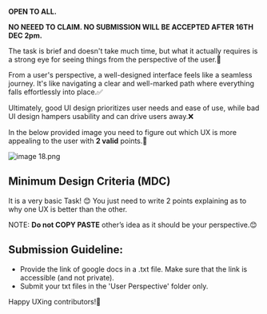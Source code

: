 **OPEN TO ALL.**

**NO NEEED TO CLAIM. NO SUBMISSION WILL BE ACCEPTED AFTER 16TH DEC 2pm.**

The task is brief and doesn't take much time, but what it actually requires is a strong eye for seeing things from the perspective of the user.👀

From a user's perspective, a well-designed interface feels like a seamless journey. It's like navigating a clear and well-marked path where everything falls effortlessly into place.✅

Ultimately, good UI design prioritizes user needs and ease of use, while bad UI design hampers usability and can drive users away.❌

In the below provided image you need to figure out which UX is more appealing to the user with **2 valid** points.🤔

![image 18.png](https://prod-files-secure.s3.us-west-2.amazonaws.com/fce54777-e8a0-42d6-a59f-9af34e4c1bd4/80f5eb32-6767-4fc3-8012-94c4dd7d44ae/image_18.png)


## Minimum Design Criteria (MDC)

It is a very basic Task! 😊 You just need to write 2 points explaining as to why one UX is better than the other.

NOTE: **Do not COPY PASTE** other’s idea as it should be your perspective.😊

## Submission Guideline:

- Provide the link of google docs in a .txt file. Make sure that the link is accessible (and not private).
- Submit your txt files in the 'User Perspective' folder only.

Happy UXing contributors!🚀
